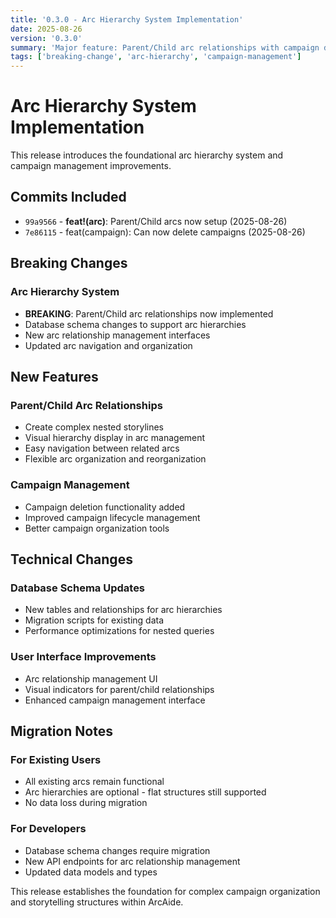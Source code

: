 ```yaml
---
title: '0.3.0 - Arc Hierarchy System Implementation'
date: 2025-08-26
version: '0.3.0'
summary: 'Major feature: Parent/Child arc relationships with campaign deletion capabilities'
tags: ['breaking-change', 'arc-hierarchy', 'campaign-management']
---
```


# Arc Hierarchy System Implementation

This release introduces the foundational arc hierarchy system and campaign management improvements.

## Commits Included

- `99a9566` - **feat!(arc)**: Parent/Child arcs now setup (2025-08-26)
- `7e86115` - feat(campaign): Can now delete campaigns (2025-08-26)

## Breaking Changes

### Arc Hierarchy System

- **BREAKING**: Parent/Child arc relationships now implemented
- Database schema changes to support arc hierarchies
- New arc relationship management interfaces
- Updated arc navigation and organization

## New Features

### Parent/Child Arc Relationships

- Create complex nested storylines
- Visual hierarchy display in arc management
- Easy navigation between related arcs
- Flexible arc organization and reorganization

### Campaign Management

- Campaign deletion functionality added
- Improved campaign lifecycle management
- Better campaign organization tools

## Technical Changes

### Database Schema Updates

- New tables and relationships for arc hierarchies
- Migration scripts for existing data
- Performance optimizations for nested queries

### User Interface Improvements

- Arc relationship management UI
- Visual indicators for parent/child relationships
- Enhanced campaign management interface

## Migration Notes

### For Existing Users

- All existing arcs remain functional
- Arc hierarchies are optional - flat structures still supported
- No data loss during migration

### For Developers

- Database schema changes require migration
- New API endpoints for arc relationship management
- Updated data models and types

This release establishes the foundation for complex campaign organization and storytelling structures within ArcAide.
